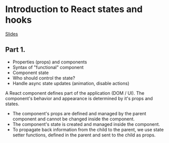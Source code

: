 # Introduction to React states and hooks

[Slides](https://docs.google.com/presentation/d/19eyWhEGqPNrUt5GNT1-iCpobScdBIsu9dPSvcicWDUs/edit?usp=sharing)

## Part 1. 
- Properties (props) and components
- Syntax of "functional" component
- Component state
- Who should control the state?
- Handle async state updates (animation, disable actions)

A React component defines part of the application (DOM / UI). The component's behavior and appearance is determined by it's props and states.

- The component's props are defined and managed by the parent component and cannot be changed inside the component.
- The component's state is created and managed inside the component.
- To propagate back information from the child to the parent, we use state setter functions, defined in the parent and sent to the child as props.
